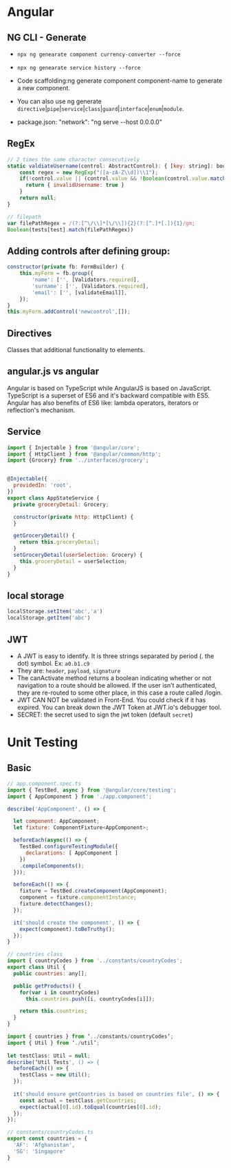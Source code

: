 
# Angular

## NG CLI - Generate
* `npx ng genearate component currency-converter --force`
* `npx ng genearate service history --force`

* Code scaffolding:ng generate component component-name to generate a new component. 
* You can also use ng generate `directive`|`pipe`|`service`|`class`|`guard`|`interface`|`enum`|`module`.
* package.json: "network": "ng serve --host 0.0.0.0"


## RegEx

```js
// 2 times the same character consecutively
static valdiateUsername(control: AbstractControl): { [key: string]: boolean } | null {
    const regex = new RegExp("([a-zA-Z\\d])\\1");
    if(!control.value || (control.value && !Boolean(control.value.match(regex)))) {
      return { invalidUsername: true }
    }
    return null;
}
```

```js
// filepath
var filePathRegex = /(?:[^\/\\]*[\/\\]){2}(?:[^.]*[.]){1}/gm;
Boolean(tests[test].match(filePathRegex))
```


## Adding controls after defining group:
```js
constructor(private fb: FormBuilder) {
    this.myForm = fb.group({
        'name': ['', [Validators.required],
        'surname': ['', [Validators.required],
        'email': ['', [validateEmail]],
    });
}
this.myForm.addControl('newcontrol',[]);
```

## Directives
Classes that additional functionality to elements.

## angular.js vs angular
Angular is based on TypeScript while AngularJS is based on JavaScript.  
TypeScript is a superset of ES6 and it's backward compatible with ES5.  
Angular has also benefits of ES6 like: lambda operators, iterators or reflection's mechanism.

## Service
```javascript
import { Injectable } from '@angular/core';
import { HttpClient } from '@angular/common/http';
import {Grocery} from '../interfaces/grocery';


@Injectable({
  providedIn: 'root',
})
export class AppStateService {
  private groceryDetail: Grocery;

  constructor(private http: HttpClient) {
  }

  getGroceryDetail() {
    return this.groceryDetail;
  }
  setGroceryDetail(userSelection: Grocery) {
    this.groceryDetail = userSelection;
  }
}

```

## local storage
```js
localStorage.setItem('abc','a')
localStorage.getItem('abc')
```

## JWT
* A JWT is easy to identify. It is three strings separated by period (. the dot) symbol. Ex: `a0.b1.c9`
* They are: `header`, `payload`, `signature`
* The canActivate method returns a boolean indicating whether or not navigation to a route should be allowed. If the user isn’t authenticated, they are re-routed to some other place, in this case a route called /login.
* JWT CAN NOT be validated in Front-End. You could check if it has expired.
You can break down the JWT Token at JWT.io's debugger tool.
* SECRET: the secret used to sign the jwt token (default `secret`)


# Unit Testing

## Basic
```js
// app.component.spec.ts
import { TestBed, async } from '@angular/core/testing';
import { AppComponent } from './app.component';

describe('AppComponent', () => {

  let component: AppComponent;
  let fixture: ComponentFixture<AppComponent>;

  beforeEach(async(() => {
    TestBed.configureTestingModule({
      declarations: [ AppComponent ]
    })
    .compileComponents();
  }));

  beforeEach(() => {
    fixture = TestBed.createComponent(AppComponent);
    component = fixture.componentInstance;
    fixture.detectChanges();
  });

  it('should create the component', () => {
    expect(component).toBeTruthy();
  });
}
```

```js
// countries class
import { countryCodes } from '../constants/countryCodes';
export class Util {
  public countries: any[];

  public getProducts() {
    for(var i in countryCodes)
      this.countries.push([i, countryCodes[i]]);

    return this.countries;
  }
}

import { countries } from ‘../constants/countryCodes’;
import { Util } from ‘./util’;
 
let testClass: Util = null;
describe(‘Util Tests', () => {
  beforeEach(() => {
    testClass = new Util();
  });
 
  it('should ensure getCountries is based on countries file', () => {
    const actual = testClass.getCountries;
    expect(actual[0].id).toEqual(countries[0].id);
  });
});

// constants/countryCodes.ts
export const countries = {
  'AF': 'Afghanistan',
  'SG': 'Singapore'
}
```
